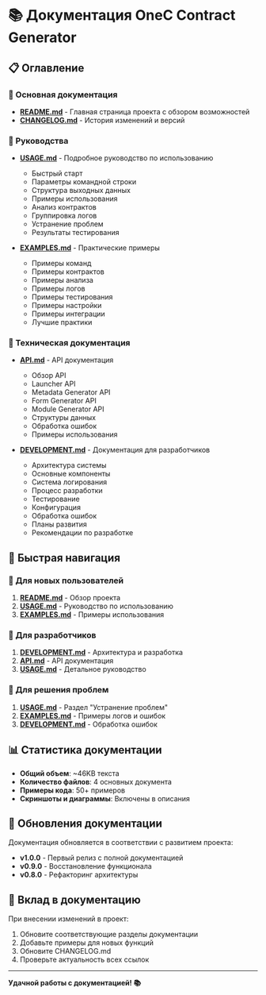# 📚 Документация OneC Contract Generator

## 📋 Оглавление

### 🚀 Основная документация

- **[README.md](../README.md)** - Главная страница проекта с обзором возможностей
- **[CHANGELOG.md](../CHANGELOG.md)** - История изменений и версий

### 📖 Руководства

- **[USAGE.md](USAGE.md)** - Подробное руководство по использованию
  - Быстрый старт
  - Параметры командной строки
  - Структура выходных данных
  - Примеры использования
  - Анализ контрактов
  - Группировка логов
  - Устранение проблем
  - Результаты тестирования

- **[EXAMPLES.md](EXAMPLES.md)** - Практические примеры
  - Примеры команд
  - Примеры контрактов
  - Примеры анализа
  - Примеры логов
  - Примеры тестирования
  - Примеры настройки
  - Примеры интеграции
  - Лучшие практики

### 🔧 Техническая документация

- **[API.md](API.md)** - API документация
  - Обзор API
  - Launcher API
  - Metadata Generator API
  - Form Generator API
  - Module Generator API
  - Структуры данных
  - Обработка ошибок
  - Примеры использования

- **[DEVELOPMENT.md](DEVELOPMENT.md)** - Документация для разработчиков
  - Архитектура системы
  - Основные компоненты
  - Система логирования
  - Процесс разработки
  - Тестирование
  - Конфигурация
  - Обработка ошибок
  - Планы развития
  - Рекомендации по разработке

## 🎯 Быстрая навигация

### 🚀 Для новых пользователей
1. **[README.md](../README.md)** - Обзор проекта
2. **[USAGE.md](USAGE.md)** - Руководство по использованию
3. **[EXAMPLES.md](EXAMPLES.md)** - Примеры использования

### 🔧 Для разработчиков
1. **[DEVELOPMENT.md](DEVELOPMENT.md)** - Архитектура и разработка
2. **[API.md](API.md)** - API документация
3. **[USAGE.md](USAGE.md)** - Детальное руководство

### 🐛 Для решения проблем
1. **[USAGE.md](USAGE.md)** - Раздел "Устранение проблем"
2. **[EXAMPLES.md](EXAMPLES.md)** - Примеры логов и ошибок
3. **[DEVELOPMENT.md](DEVELOPMENT.md)** - Обработка ошибок

## 📊 Статистика документации

- **Общий объем**: ~46KB текста
- **Количество файлов**: 4 основных документа
- **Примеры кода**: 50+ примеров
- **Скриншоты и диаграммы**: Включены в описания

## 🔄 Обновления документации

Документация обновляется в соответствии с развитием проекта:

- **v1.0.0** - Первый релиз с полной документацией
- **v0.9.0** - Восстановление функционала
- **v0.8.0** - Рефакторинг архитектуры

## 🤝 Вклад в документацию

При внесении изменений в проект:

1. Обновите соответствующие разделы документации
2. Добавьте примеры для новых функций
3. Обновите CHANGELOG.md
4. Проверьте актуальность всех ссылок

---

**Удачной работы с документацией! 📚** 